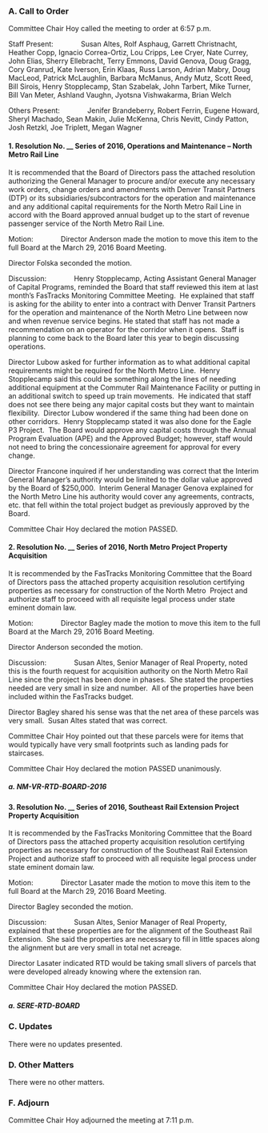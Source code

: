 ### A. Call to Order

Committee Chair Hoy called the meeting to order at 6:57 p.m.

Staff Present:              Susan Altes, Rolf Asphaug, Garrett Christnacht, Heather Copp, Ignacio Correa-Ortiz, Lou Cripps, Lee Cryer, Nate Currey, John Elias, Sherry Ellebracht, Terry Emmons, David Genova, Doug Gragg, Cory Granrud, Kate Iverson, Erin Klaas, Russ Larson, Adrian Mabry, Doug MacLeod, Patrick McLaughlin, Barbara McManus, Andy Mutz, Scott Reed, Bill Sirois, Henry Stopplecamp, Stan Szabelak, John Tarbert, Mike Turner, Bill Van Meter, Ashland Vaughn, Jyotsna Vishwakarma, Brian Welch

Others Present:              Jenifer Brandeberry, Robert Ferrin, Eugene Howard, Sheryl Machado, Sean Makin, Julie McKenna, Chris Nevitt, Cindy Patton, Josh Retzkl, Joe Triplett, Megan Wagner

#### 1. Resolution No. __ Series of 2016, Operations and Maintenance – North Metro Rail Line

It is recommended that the Board of Directors pass the attached resolution authorizing the General Manager to procure and/or execute any necessary work orders, change orders and amendments with Denver Transit Partners (DTP) or its subsidiaries/subcontractors for the operation and maintenance and any additional capital requirements for the North Metro Rail Line in accord with the Board approved annual budget up to the start of revenue passenger service of the North Metro Rail Line.

Motion:              Director Anderson made the motion to move this item to the full Board at the March 29, 2016 Board Meeting.

Director Folska seconded the motion.

Discussion:              Henry Stopplecamp, Acting Assistant General Manager of Capital Programs, reminded the Board that staff reviewed this item at last month’s FasTracks Monitoring Committee Meeting.  He explained that staff is asking for the ability to enter into a contract with Denver Transit Partners for the operation and maintenance of the North Metro Line between now and when revenue service begins. He stated that staff has not made a recommendation on an operator for the corridor when it opens.  Staff is planning to come back to the Board later this year to begin discussing operations.

Director Lubow asked for further information as to what additional capital requirements might be required for the North Metro Line.  Henry Stopplecamp said this could be something along the lines of needing additional equipment at the Commuter Rail Maintenance Facility or putting in an additional switch to speed up train movements.  He indicated that staff does not see there being any major capital costs but they want to maintain flexibility.  Director Lubow wondered if the same thing had been done on other corridors.  Henry Stopplecamp stated it was also done for the Eagle P3 Project.  The Board would approve any capital costs through the Annual Program Evaluation (APE) and the Approved Budget; however, staff would not need to bring the concessionaire agreement for approval for every change.

Director Francone inquired if her understanding was correct that the Interim General Manager’s authority would be limited to the dollar value approved by the Board of $250,000.  Interim General Manager Genova explained for the North Metro Line his authority would cover any agreements, contracts, etc. that fell within the total project budget as previously approved by the Board.

Committee Chair Hoy declared the motion PASSED.

#### 2. Resolution No. __ Series of 2016, North Metro Project Property Acquisition

It is recommended by the FasTracks Monitoring Committee that the Board of Directors pass the attached property acquisition resolution certifying properties as necessary for construction of the North Metro  Project and authorize staff to proceed with all requisite legal process under state eminent domain law.

Motion:              Director Bagley made the motion to move this item to the full Board at the March 29, 2016 Board Meeting.

Director Anderson seconded the motion.

Discussion:              Susan Altes, Senior Manager of Real Property, noted this is the fourth request for acquisition authority on the North Metro Rail Line since the project has been done in phases.  She stated the properties needed are very small in size and number.  All of the properties have been included within the FasTracks budget.

Director Bagley shared his sense was that the net area of these parcels was very small.  Susan Altes stated that was correct.

Committee Chair Hoy pointed out that these parcels were for items that would typically have very small footprints such as landing pads for staircases.

Committee Chair Hoy declared the motion PASSED unanimously.

##### a. NM-VR-RTD-BOARD-2016

#### 3. Resolution No. __ Series of 2016, Southeast Rail Extension Project Property Acquisition

It is recommended by the FasTracks Monitoring Committee that the Board of Directors pass the attached property acquisition resolution certifying properties as necessary for construction of the Southeast Rail Extension  Project and authorize staff to proceed with all requisite legal process under state eminent domain law.

Motion:              Director Lasater made the motion to move this item to the full Board at the March 29, 2016 Board Meeting.

Director Bagley seconded the motion.

Discussion:              Susan Altes, Senior Manager of Real Property, explained that these properties are for the alignment of the Southeast Rail Extension.  She said the properties are necessary to fill in little spaces along the alignment but are very small in total net acreage.

Director Lasater indicated RTD would be taking small slivers of parcels that were developed already knowing where the extension ran.

Committee Chair Hoy declared the motion PASSED.

##### a. SERE-RTD-BOARD

### C. Updates

There were no updates presented.

### D. Other Matters

There were no other matters.

### F. Adjourn

Committee Chair Hoy adjourned the meeting at 7:11 p.m.